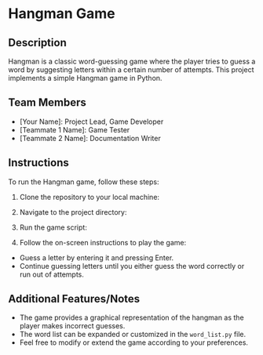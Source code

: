 # Hangman Game

## Description
Hangman is a classic word-guessing game where the player tries to guess a word by suggesting letters within a certain number of attempts. This project implements a simple Hangman game in Python.

## Team Members
- [Your Name]: Project Lead, Game Developer
- [Teammate 1 Name]: Game Tester
- [Teammate 2 Name]: Documentation Writer

## Instructions
To run the Hangman game, follow these steps:

1. Clone the repository to your local machine:
 
2. Navigate to the project directory:

3. Run the game script:

4. Follow the on-screen instructions to play the game:
- Guess a letter by entering it and pressing Enter.
- Continue guessing letters until you either guess the word correctly or run out of attempts.

## Additional Features/Notes
- The game provides a graphical representation of the hangman as the player makes incorrect guesses.
- The word list can be expanded or customized in the `word_list.py` file.
- Feel free to modify or extend the game according to your preferences.
